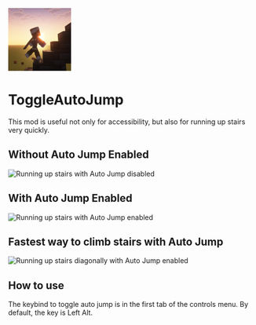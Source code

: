 <img src="src/main/resources/assets/toggleautojump/icon.png" width="128">

# ToggleAutoJump

This mod is useful not only for accessibility, but also for running up stairs very quickly.

## Without Auto Jump Enabled

![Running up stairs with Auto Jump disabled](gifs/AutoJumpDisabled.gif)

## With Auto Jump Enabled

![Running up stairs with Auto Jump enabled](gifs/AutoJumpDisabled.gif)

## Fastest way to climb stairs with Auto Jump

![Running up stairs diagonally with Auto Jump enabled](gifs/ToggleAutoJumpFastest.gif)

## How to use
The keybind to toggle auto jump is in the first tab of the controls menu. By default, the key is Left Alt.